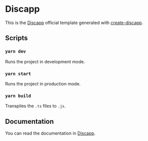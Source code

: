 # Discapp

This is the [Discapp](https://github.com/discappjs/discapp) official template generated with [create-discapp](https://github.com/discappjs/create-discapp).

## Scripts

### `yarn dev`

Runs the project in development mode.

### `yarn start`

Runs the project in production mode.

### `yarn build`

Transpiles the `.ts` files to `.js`.

## Documentation

You can read the documentation in [Discapp](https://discapp.vercel.app/).
